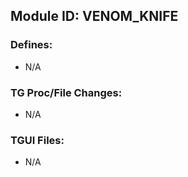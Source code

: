 ## Module ID: VENOM_KNIFE

### Defines:

- N/A

### TG Proc/File Changes:

- N/A

### TGUI Files:

- N/A
